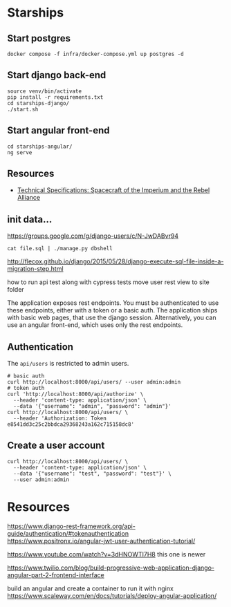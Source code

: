 # Starships 


## Start postgres

```shell
docker compose -f infra/docker-compose.yml up postgres -d
```


## Start django back-end

```shell
source venv/bin/activate
pip install -r requirements.txt
cd starships-django/
./start.sh
```

## Start angular front-end

```shell
cd starships-angular/
ng serve
```


## Resources

- [Technical Specifications: Spacecraft of the Imperium and the Rebel Alliance](https://starwars.fandom.com/wiki/Technical_Specifications:_Spacecraft_of_the_Imperium_and_the_Rebel_Alliance)


## init data...

https://groups.google.com/g/django-users/c/N-JwDABvr94

`cat file.sql | ./manage.py dbshell`

http://flecox.github.io/django/2015/05/28/django-execute-sql-file-inside-a-migration-step.html


how to run api test along with cypress tests
move user rest view to site folder




The application exposes rest endpoints. You must be authenticated to use these endpoints, either with a token or a basic auth.
The application ships with basic web pages, that use the django session.
Alternatively, you can use an angular front-end, which uses only the rest endpoints.

## Authentication

The `api/users` is restricted to admin users.

```shell
# basic auth
curl http://localhost:8000/api/users/ --user admin:admin
# token auth
curl 'http://localhost:8000/api/authorize' \
  --header 'content-type: application/json' \
  --data '{"username": "admin", "password": "admin"}'
curl http://localhost:8000/api/users/ \
  --header 'Authorization: Token e8541dd3c25c2bbdca29368243a162c715158dc8'
```

## Create a user account

```shell
curl http://localhost:8000/api/users/ \
  --header 'content-type: application/json' \
  --data '{"username": "test", "password": "test"}' \
  --user admin:admin
```







# Resources

https://www.django-rest-framework.org/api-guide/authentication/#tokenauthentication
https://www.positronx.io/angular-jwt-user-authentication-tutorial/


https://www.youtube.com/watch?v=3dHNOWTI7H8
this one is newer

https://www.twilio.com/blog/build-progressive-web-application-django-angular-part-2-frontend-interface

build an angular and create a container to run it with nginx
https://www.scaleway.com/en/docs/tutorials/deploy-angular-application/



